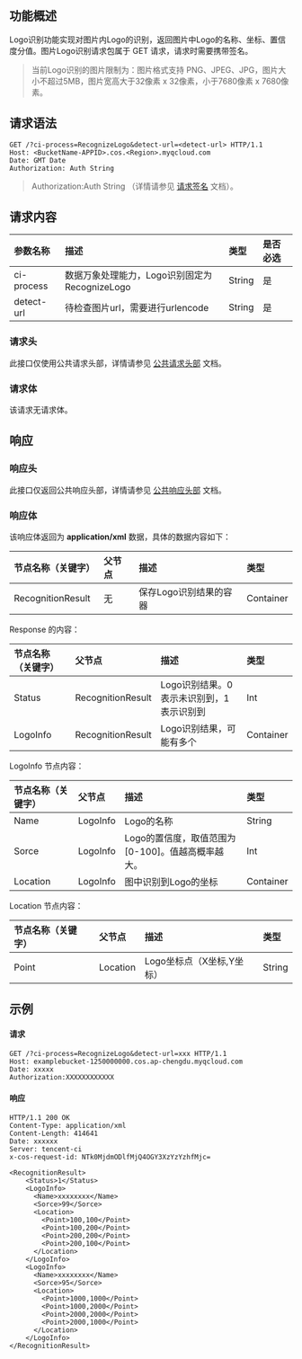 ## 功能概述

Logo识别功能实现对图片内Logo的识别，返回图片中Logo的名称、坐标、置信度分值。图片Logo识别请求包属于 GET 请求，请求时需要携带签名。

> 当前Logo识别的图片限制为：图片格式支持 PNG、JPEG、JPG，图片大小不超过5MB，图片宽高大于32像素 x 32像素，小于7680像素 x 7680像素。

## 请求语法

```shell
GET /?ci-process=RecognizeLogo&detect-url=<detect-url> HTTP/1.1
Host: <BucketName-APPID>.cos.<Region>.myqcloud.com
Date: GMT Date
Authorization: Auth String
```

> Authorization:Auth String （详情请参见 [请求签名](https://cloud.tencent.com/document/product/436/7778) 文档）。

## 请求内容

| 参数名称       | 描述                              | 类型     | 是否必选 |
|:---------- |:------------------------------- |:------ |:---- |
| ci-process | 数据万象处理能力，Logo识别固定为RecognizeLogo | String | 是    |
| detect-url | 待检查图片url，需要进行urlencode          | String | 是    |

### 请求头

此接口仅使用公共请求头部，详情请参见 [公共请求头部](https://cloud.tencent.com/document/product/460/42865) 文档。

### 请求体

该请求无请求体。

## 响应

### 响应头

此接口仅返回公共响应头部，详情请参见 [公共响应头部](https://cloud.tencent.com/document/product/460/42866) 文档。

### 响应体

该响应体返回为 **application/xml** 数据，具体的数据内容如下：

| 节点名称（关键字）         | 父节点 | 描述            | 类型        |
|:----------------- |:--- |:------------- |:--------- |
| RecognitionResult | 无   | 保存Logo识别结果的容器 | Container |

Response 的内容：

| 节点名称（关键字） | 父节点               | 描述                      | 类型        |
|:--------- |:----------------- |:----------------------- |:--------- |
| Status    | RecognitionResult | Logo识别结果。0表示未识别到，1表示识别到 | Int       |
| LogoInfo  | RecognitionResult | Logo识别结果，可能有多个          | Container |

LogoInfo 节点内容：

| 节点名称（关键字） | 父节点      | 描述                             | 类型        |
|:--------- |:-------- |:------------------------------ |:--------- |
| Name      | LogoInfo | Logo的名称                        | String    |
| Sorce     | LogoInfo | Logo的置信度，取值范围为[0-100]。值越高概率越大。 | Int       |
| Location  | LogoInfo | 图中识别到Logo的坐标                   | Container |

Location 节点内容：

| 节点名称（关键字） | 父节点      | 描述               | 类型     |
|:--------- |:-------- |:---------------- |:------ |
| Point     | Location | Logo坐标点（X坐标,Y坐标） | String |

## 示例

#### 请求

```shell
GET /?ci-process=RecognizeLogo&detect-url=xxx HTTP/1.1
Host: examplebucket-1250000000.cos.ap-chengdu.myqcloud.com
Date: xxxxx
Authorization:XXXXXXXXXXXX
```

#### 响应

```shell
HTTP/1.1 200 OK
Content-Type: application/xml
Content-Length: 414641
Date: xxxxxx
Server: tencent-ci
x-cos-request-id: NTk0MjdmODlfMjQ4OGY3XzYzYzhfMjc=

<RecognitionResult>
    <Status>1</Status>
    <LogoInfo>
      <Name>xxxxxxxx</Name>
      <Sorce>99</Sorce>
      <Location>
        <Point>100,100</Point>
        <Point>100,200</Point>
        <Point>200,200</Point>
        <Point>200,100</Point>
      </Location>
    </LogoInfo>
    <LogoInfo>
      <Name>xxxxxxxx</Name>
      <Sorce>95</Sorce>
      <Location>
        <Point>1000,1000</Point>
        <Point>1000,2000</Point>
        <Point>2000,2000</Point>
        <Point>2000,1000</Point>
      </Location>
    </LogoInfo>
</RecognitionResult>
```
